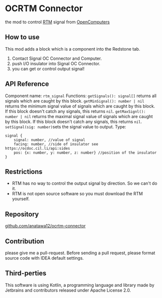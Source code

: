 # OCRTM Connector

the mod to control [RTM](https://www.curseforge.com/minecraft/mc-mods/realtrainmod/files) signal from [OpenComputers](https://www.curseforge.com/minecraft/mc-mods/opencomputers)

## How to use

This mod adds a block which is a component into the Redstone tab.
1. Contact Signal OC Connector and Computer. 
1. push I/O insulator into Signal OC Connector.
1. you can get or control output signal!

## API Reference

Component name: `rtm_signal`
Functions:
`getSignals(): signal[]` returns all signals which are caught by this block.
`getMinSignal(): number | nil` returns the minimum signal value of signals which are caught by this block. If this block doesn't catch any signals, this returns `nil`.
`getMaxSignl(): number | nil` returns the maximal signal value of signals which are caught by this block. If this block doesn't catch any signals, this returns `nil`.
`setSignal(sig: number)`sets the signal value to output. 
Type:
```
signal {
    signal: number, //value of signal
    facing: number, //side of insulator see https://ocdoc.cil.li/api:sides
    pos: {x: number, y: number, z: number} //position of the insulator 
}
```

## Restrictions

- RTM has no way to control the output signal by direction. So we can't do it.
- RTM is not open source software so you must download the RTM yourself.

## Repository

[github.com/anatawa12/ocrtm-connector](https://github.com/anatawa12/ocrtm-connector)

## Contribution

please give me a pull-request. 
Before sending a pull request, please format source code with IDEA default settings.

## Third-perties

This software is using Kotlin, a programming language and library made by Jetbrains and contributors released under Apache License 2.0. 
